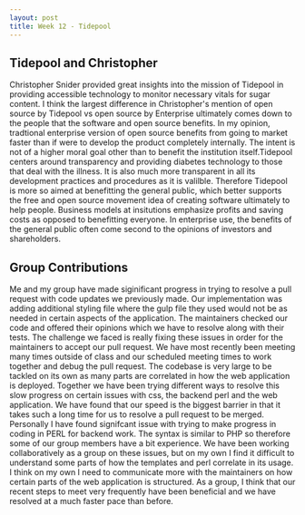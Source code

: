 ```yaml
---
layout: post
title: Week 12 - Tidepool
---
```

## Tidepool and Christopher
Christopher Snider provided great insights into the mission of Tidepool in providing accessible technology to monitor necessary vitals for sugar content. I think the largest difference in Christopher's mention of open source by Tidepool vs open source by Enterprise ultimately comes down to the people that the software and open source benefits. In my opinion, tradtional enterprise version of open source benefits from going to market faster than if were to develop the product completely internally. The intent is not of a higher moral goal other than to benefit the institution itself.Tidepool centers around transparency and providing diabetes technology to those that deal with the illness. It is also much more transparent in all its development practices and procedures as it is valilble. Therefore Tidepool is more so aimed at benefitting the general public, which better supports the free and open source movement idea of creating software ultimately to help people. Business models at insitutions emphasize profits and saving costs as opposed to benefitting everyone. In enterprise use, the benefits of the general public often come second to the opinions of investors and shareholders. 
<!--more-->

## Group Contributions
Me and my group have made siginificant progress in trying to resolve a pull request with code updates we previously made. Our implementation was adding additional styling file where the gulp file they used would not be as needed in certain aspects of the application. The maintainers checked our code and offered their opinions which we have to resolve along with their tests. The challenge we faced is really fixing these issues in order for the maintainers to accept our pull request. We have most recently been meeting many times outside of class and our scheduled meeting times to work together and debug the pull request. The codebase is very large to be tackled on its own as many parts are correlated in how the web application is deployed. Together we have been trying different ways to resolve this slow progress on certain issues with css, the backend perl and the web application. We have found that our speed is the biggest barrier in that it takes such a long time for us to resolve a pull request to be merged. Personally I have found signifcant issue with trying to make progress in coding in PERL for backend work. The syntax is similar to PHP so therefore some of our group members have a bit experience. We have been working collaboratively as a group on these issues, but on my own I find it difficult to understand some parts of how the templates and perl correlate in its usage. I think on my own I need to communicate more with the maintainers on how certain parts of the web application is structured. As a group, I think that our recent steps to meet very frequently have been beneficial and we have resolved at a much faster pace than before. 
